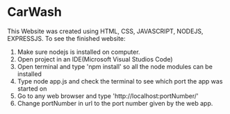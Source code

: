 # CarWash
This Website was created using HTML, CSS, JAVASCRIPT, NODEJS, EXPRESSJS.
To see the finished website:
1. Make sure nodejs is installed on computer.
2. Open project in an IDE(Microsoft Visual Studios Code)
3. Open terminal and type 'npm install' so all the node modules can be installed 
4. Type node app.js and check the terminal to see which port the app was started on
5. Go to any web browser and type 'http://localhost:portNumber/'
6. Change portNumber in url to the port number given by the web app.
